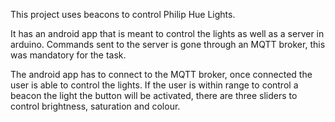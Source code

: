 This project uses beacons to control Philip Hue Lights.

It has an android app that is meant to control the lights as well as a server in arduino.
Commands sent to the server is gone through an MQTT broker, this was mandatory for the task.

The android app has to connect to the MQTT broker, once connected the user is able to control the lights.
If the user is within range to control a beacon the light the button will be activated, 
there are three sliders to control brightness, saturation and colour. 